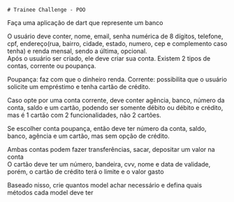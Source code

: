                                                                                                                                                                                                                                      # Trainee Challenge - POO

Faça uma aplicação de dart que represente um banco

O usuário deve conter, nome, email, senha numérica de 8 dígitos, telefone, cpf, endereço(rua, bairro, cidade, estado, numero, cep e complemento caso tenha) e renda mensal, sendo a última, opcional.  
Após o usuário ser criado, ele deve criar sua conta.
Existem 2 tipos de contas, corrente ou poupança.

Poupança: faz com que o dinheiro renda. 
Corrente: possibilita que o usuário solicite um empréstimo e tenha cartão de crédito.  

Caso opte por uma conta corrente, deve conter agência, banco, número da conta, saldo e um cartão, podendo ser somente débito ou débito e crédito, mas é 1 cartão com 2 funcionalidades, não 2 cartões. 

Se escolher conta poupança, então deve ter número da conta, saldo, banco, agência e um cartão, mas sem opção de crédito.  

Ambas contas podem fazer transferências, sacar, depositar um valor na conta  
O cartão deve ter um número, bandeira, cvv, nome e data de validade, porém, o cartão de crédito terá o limite e o valor gasto

Baseado nisso, crie quantos model achar necessário e defina quais métodos cada model deve ter
